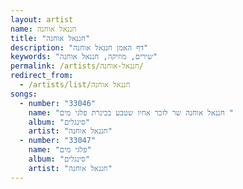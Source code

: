 ```yaml
---
layout: artist
name: חננאל אוחנה
title: "חננאל אוחנה"
description: "דף האמן חננאל אוחנה"
keywords: "שירים, מוזיקה, חננאל אוחנה"
permalink: /artists/חננאל-אוחנה/
redirect_from:
  - /artists/list/חננאל אוחנה
songs:
  - number: "33046"
    name: "חננאל אוחנה שר לזכר אחיו שטבע בכינרת פלגי מים "
    album: "סינגלים"
    artist: "חננאל אוחנה"
  - number: "33047"
    name: "פלגי מים"
    album: "סינגלים"
    artist: "חננאל אוחנה"
---
```

